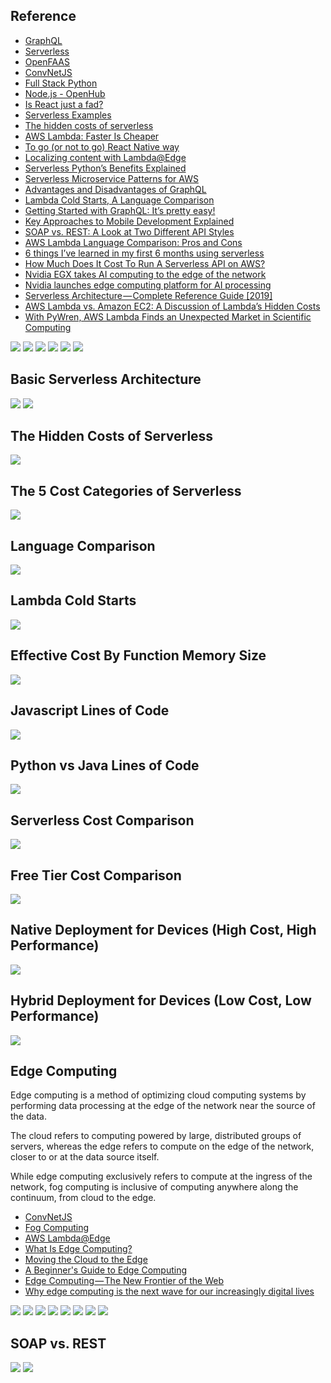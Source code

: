 ## Reference
* [GraphQL](https://graphql.org)
* [Serverless](https://serverless.com)
* [OpenFAAS](https://www.openfaas.com)
* [ConvNetJS](https://cs.stanford.edu/people/karpathy/convnetjs/)
* [Full Stack Python](https://www.fullstackpython.com/serverless.html)
* [Node.js - OpenHub](https://www.openhub.net/p/node/analyses/latest/languages_summary)
* [Is React just a fad?](https://medium.com/@PurpleGreenLemon/is-react-just-a-fad-564531652900)
* [Serverless Examples](https://github.com/serverless/examples)
* [The hidden costs of serverless](https://medium.com/@amiram_26122/the-hidden-costs-of-serverless-6ced7844780b)
* [AWS Lambda: Faster Is Cheaper](https://medium.com/@jconning/aws-lambda-faster-is-cheaper-6bf32f58d741)
* [To go (or not to go) React Native way](https://hackernoon.com/to-go-or-not-to-go-react-native-way-70513ca5e871)
* [Localizing content with Lambda@Edge](https://medium.com/@gavinlewis/localizing-content-with-lambda-edge-fefb12aa6199)
* [Serverless Python’s Benefits Explained](https://www.pgs-soft.com/blog/serverless-pythons-benefits-explained/)
* [Serverless Microservice Patterns for AWS](https://www.jeremydaly.com/serverless-microservice-patterns-for-aws/)
* [Advantages and Disadvantages of GraphQL](https://stablekernel.com/advantages-and-disadvantages-of-graphql/)
* [Lambda Cold Starts, A Language Comparison](https://medium.com/@nathan.malishev/lambda-cold-starts-language-comparison-%EF%B8%8F-a4f4b5f16a62)
* [Getting Started with GraphQL: It’s pretty easy!](https://levelup.gitconnected.com/getting-started-with-graphql-its-pretty-easy-3ea803426298)
* [Key Approaches to Mobile Development Explained](https://www.altexsoft.com/blog/mobile/key-approaches-to-mobile-development-explained/)
* [SOAP vs. REST: A Look at Two Different API Styles](https://www.upwork.com/hiring/development/soap-vs-rest-comparing-two-apis/)
* [AWS Lambda Language Comparison: Pros and Cons](https://epsagon.com/blog/aws-lambda-programming-language-comparison/)
* [6 things I’ve learned in my first 6 months using serverless](https://read.acloud.guru/six-months-of-serverless-lessons-learned-f6da86a73526)
* [How Much Does It Cost To Run A Serverless API on AWS?](https://alestic.com/2016/12/aws-invoice-example/)
* [Nvidia EGX takes AI computing to the edge of the network](https://venturebeat.com/2019/05/27/nvidia-egx-takes-ai-computing-to-the-edge-of-the-network/)
* [Nvidia launches edge computing platform for AI processing](https://www.networkworld.com/article/3397841/nvidia-launches-edge-computing-platform-for-ai-processing.html)
* [Serverless Architecture — Complete Reference Guide [2019]](https://medium.com/swlh/serverless-architecture-complete-reference-guide-2019-55363c08d1be)
* [AWS Lambda vs. Amazon EC2: A Discussion of Lambda’s Hidden Costs](https://blog.viacom.tech/2017/03/27/aws-lambda-vs-amazon-ec2-a-discussion-of-lambdas-hidden-costs/)
* [With PyWren, AWS Lambda Finds an Unexpected Market in Scientific Computing](https://thenewstack.io/aws-lambda-finds-unexpected-market-scientific-computing/)

![](https://github.com/geoffreylink/Projects/blob/master/13%20Serverless/images/FaaS.png)
![](https://github.com/geoffreylink/Projects/blob/master/13%20Serverless/images/ServerlessCarAnalogy.png)
![](https://github.com/geoffreylink/Projects/blob/master/13%20Serverless/images/ServerlessUseCases.png)
![](https://github.com/geoffreylink/Projects/blob/master/13%20Serverless/images/ServerlessUsage.png)
![](https://github.com/geoffreylink/Projects/blob/master/13%20Serverless/images/ServerlessChallenges.jpeg)
![](https://github.com/geoffreylink/Projects/blob/master/13%20Serverless/images/ServerlessProsCons.png)

## Basic Serverless Architecture
![](https://github.com/geoffreylink/Projects/blob/master/13%20Serverless/images/BasicServerlessArchitecture.png)
![](https://github.com/geoffreylink/Projects/blob/master/13%20Serverless/images/DeploymentAbstractions.png)

## The Hidden Costs of Serverless
![](https://github.com/geoffreylink/Projects/blob/master/13%20Serverless/images/HiddenCostOfServerless.png)

## The 5 Cost Categories of Serverless
![](https://github.com/geoffreylink/Projects/blob/master/13%20Serverless/images/5CostCategoriesOfServerless.png)

## Language Comparison
![](https://github.com/geoffreylink/Projects/blob/master/13%20Serverless/images/AWSLanguageComparison.png)

## Lambda Cold Starts
![](https://github.com/geoffreylink/Projects/blob/master/13%20Serverless/images/LambdaColdStarts.png)

## Effective Cost By Function Memory Size
![](https://github.com/geoffreylink/Projects/blob/master/13%20Serverless/images/EffectiveCostByMemorySize.png)

## Javascript Lines of Code
![](https://github.com/geoffreylink/Projects/blob/master/13%20Serverless/images/JavascriptLinesOfCode.png)

## Python vs Java Lines of Code
![](https://github.com/geoffreylink/Projects/blob/master/13%20Serverless/images/PythonvsJava.png)

## Serverless Cost Comparison
![](https://github.com/geoffreylink/Projects/blob/master/13%20Serverless/images/ServerlessCostComparison.png)

## Free Tier Cost Comparison
![](https://github.com/geoffreylink/Projects/blob/master/13%20Serverless/images/ServerlessFreeTierComparison.png)

## Native Deployment for Devices (High Cost, High Performance)
![](https://github.com/geoffreylink/Projects/blob/master/13%20Serverless/images/NativeAppDeployment.png)

## Hybrid Deployment for Devices (Low Cost, Low Performance)
![](https://github.com/geoffreylink/Projects/blob/master/13%20Serverless/images/HybridAppDeployment.png)

## Edge Computing

Edge computing is a method of optimizing cloud computing systems by performing data processing at the edge of the network near the source of the data.

The cloud refers to computing powered by large, distributed groups of servers, whereas the edge refers to compute on the edge of the network, closer to or at the data source itself. 

While edge computing exclusively refers to compute at the ingress of the network, fog computing is inclusive of computing anywhere along the continuum, from cloud to the edge.

* [ConvNetJS](https://cs.stanford.edu/people/karpathy/convnetjs/)
* [Fog Computing](https://en.wikipedia.org/wiki/Fog_computing)
* [AWS Lambda@Edge](https://aws.amazon.com/lambda/edge/)
* [What Is Edge Computing?](https://www.cloudflare.com/learning/serverless/glossary/what-is-edge-computing/)
* [Moving the Cloud to the Edge](https://www.pubnub.com/blog/moving-the-cloud-to-the-edge-computing/)
* [A Beginner's Guide to Edge Computing](https://velotio.com/blog/2018/7/17/edge-computing)
* [Edge Computing — The New Frontier of the Web](https://hackernoon.com/edge-computing-a-beginners-guide-8976b6886481)
* [Why edge computing is the next wave for our increasingly digital lives](https://www.itproportal.com/features/why-edge-computing-is-the-next-wave-for-our-increasingly-digital-lives/)

![](https://github.com/geoffreylink/Projects/blob/master/13%20Serverless/images/CloudFogEdge_01.png)
![](https://github.com/geoffreylink/Projects/blob/master/13%20Serverless/images/CloudFogEdge_02.png)
![](https://github.com/geoffreylink/Projects/blob/master/13%20Serverless/images/CloudEdge.png)
![](https://github.com/geoffreylink/Projects/blob/master/13%20Serverless/images/DeviceEdge.png)
![](https://github.com/geoffreylink/Projects/blob/master/13%20Serverless/images/EdgeEcosystem.png)
![](https://github.com/geoffreylink/Projects/blob/master/13%20Serverless/images/ConnectedCows.png)
![](https://github.com/geoffreylink/Projects/blob/master/13%20Serverless/images/AWSGreenGrass.png)
![](https://github.com/geoffreylink/Projects/blob/master/13%20Serverless/images/EndOfCloudComputing.png)

## SOAP vs. REST
![](https://github.com/geoffreylink/Projects/blob/master/13%20Serverless/images/SOAPvsREST_01.png)
![](https://github.com/geoffreylink/Projects/blob/master/13%20Serverless/images/SOAPvsREST_02.png)
